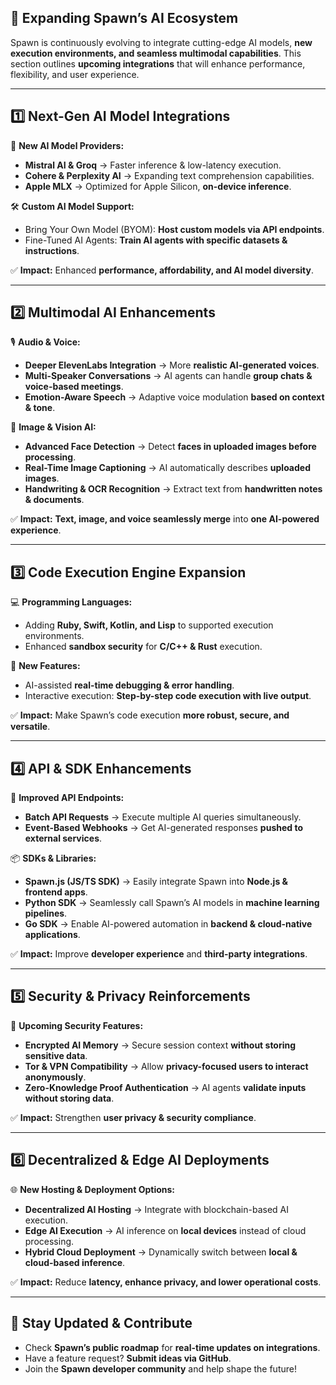 ## **🚀 Expanding Spawn’s AI Ecosystem**

Spawn is continuously evolving to integrate cutting-edge AI models, **new execution environments, and seamless multimodal capabilities**. This section outlines **upcoming integrations** that will enhance performance, flexibility, and user experience.

---

## **1️⃣ Next-Gen AI Model Integrations**

🔮 **New AI Model Providers:**

- **Mistral AI & Groq** → Faster inference & low-latency execution.
- **Cohere & Perplexity AI** → Expanding text comprehension capabilities.
- **Apple MLX** → Optimized for Apple Silicon, **on-device inference**.

🛠️ **Custom AI Model Support:**

- Bring Your Own Model (BYOM): **Host custom models via API endpoints**.
- Fine-Tuned AI Agents: **Train AI agents with specific datasets & instructions**.

✅ **Impact:** Enhanced **performance, affordability, and AI model diversity**.

---

## **2️⃣ Multimodal AI Enhancements**

🎙️ **Audio & Voice:**

- **Deeper ElevenLabs Integration** → More **realistic AI-generated voices**.
- **Multi-Speaker Conversations** → AI agents can handle **group chats & voice-based meetings**.
- **Emotion-Aware Speech** → Adaptive voice modulation **based on context & tone**.

📸 **Image & Vision AI:**

- **Advanced Face Detection** → Detect **faces in uploaded images before processing**.
- **Real-Time Image Captioning** → AI automatically describes **uploaded images**.
- **Handwriting & OCR Recognition** → Extract text from **handwritten notes & documents**.

✅ **Impact:** **Text, image, and voice seamlessly merge** into **one AI-powered experience**.

---

## **3️⃣ Code Execution Engine Expansion**

💻 **Programming Languages:**

- Adding **Ruby, Swift, Kotlin, and Lisp** to supported execution environments.
- Enhanced **sandbox security** for **C/C++ & Rust** execution.

🔧 **New Features:**

- AI-assisted **real-time debugging & error handling**.
- Interactive execution: **Step-by-step code execution with live output**.

✅ **Impact:** Make Spawn’s code execution **more robust, secure, and versatile**.

---

## **4️⃣ API & SDK Enhancements**

📡 **Improved API Endpoints:**

- **Batch API Requests** → Execute multiple AI queries simultaneously.
- **Event-Based Webhooks** → Get AI-generated responses **pushed to external services**.

📦 **SDKs & Libraries:**

- **Spawn.js (JS/TS SDK)** → Easily integrate Spawn into **Node.js & frontend apps**.
- **Python SDK** → Seamlessly call Spawn’s AI models in **machine learning pipelines**.
- **Go SDK** → Enable AI-powered automation in **backend & cloud-native applications**.

✅ **Impact:** Improve **developer experience** and **third-party integrations**.

---

## **5️⃣ Security & Privacy Reinforcements**

🔐 **Upcoming Security Features:**

- **Encrypted AI Memory** → Secure session context **without storing sensitive data**.
- **Tor & VPN Compatibility** → Allow **privacy-focused users to interact anonymously**.
- **Zero-Knowledge Proof Authentication** → AI agents **validate inputs without storing data**.

✅ **Impact:** Strengthen **user privacy & security compliance**.

---

## **6️⃣ Decentralized & Edge AI Deployments**

🌐 **New Hosting & Deployment Options:**

- **Decentralized AI Hosting** → Integrate with blockchain-based AI execution.
- **Edge AI Execution** → AI inference on **local devices** instead of cloud processing.
- **Hybrid Cloud Deployment** → Dynamically switch between **local & cloud-based inference**.

✅ **Impact:** Reduce **latency, enhance privacy, and lower operational costs**.

---

## **📢 Stay Updated & Contribute**

- Check **Spawn’s public roadmap** for **real-time updates on integrations**.
- Have a feature request? **Submit ideas via GitHub**.
- Join the **Spawn developer community** and help shape the future!
